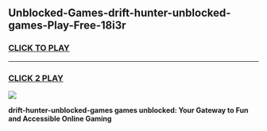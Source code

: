 
## Unblocked-Games-drift-hunter-unblocked-games-Play-Free-18i3r
<h3>
<a href="https://premium76.site?title=drift-hunter-unblocked-games&ref=20A">CLICK TO PLAY</a></h3>
<hr>

<h3>
<a href="https://premium76.site?title=drift-hunter-unblocked-games&ref=20A">CLICK 2 PLAY</a>
  
</h3>

<a href="https://premium76.site?title=drift-hunter-unblocked-games&ref=20A"><img src="https://clearcache.store/games.png"></a>


**drift-hunter-unblocked-games games unblocked: Your Gateway to Fun and Accessible Online Gaming**
